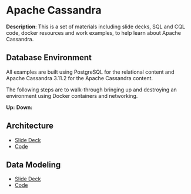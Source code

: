 # Apache Cassandra

**Description**: This is a set of materials including slide decks, SQL and CQL code, docker resources and work examples, to help learn about Apache Cassandra.

## Database Environment

All examples are built using PostgreSQL for the relational content and Apache Cassandra 3.11.2 for the Apache Cassandra content.

The following steps are to walk-through bringing up and destroying an environment using Docker containers and networking.

**Up:**
**Down:**

## Architecture

* [Slide Deck](https://docs.google.com/presentation/d/e/2PACX-1vR6lFDHJ5Nc6MWBR-MN_0CBK-40OTlMPZA_gztR_J2DAG8XbZeTl0Cn6kd02P3PxhQ6XM8dumWt2bK-/pub?start=false&loop=false&delayms=3000)
* [Code]()

## Data Modeling

* [Slide Deck](https://docs.google.com/presentation/d/e/2PACX-1vR6lFDHJ5Nc6MWBR-MN_0CBK-40OTlMPZA_gztR_J2DAG8XbZeTl0Cn6kd02P3PxhQ6XM8dumWt2bK-/pub?start=false&loop=false&delayms=3000)
* [Code]()



